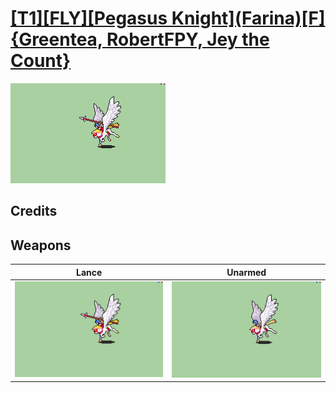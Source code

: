 # [\[T1\]\[FLY\]\[Pegasus Knight\]\(Farina\)\[F\]{Greentea, RobertFPY, Jey the Count}](./)

<img src="./2.%20Lance/Lance_000.png" alt="[T1][FLY][Pegasus Knight](Farina)[F]{Greentea, RobertFPY, Jey the Count} standing" />

## Credits



## Weapons


|Lance |Unarmed |
|  :---: | :---: |
| <img alt="Lance animation" src="./2.%20Lance/Lance.gif" /> | <img alt="Unarmed animation" src="./8.%20Unarmed/Unarmed.gif" /> |
